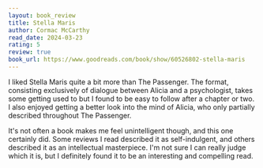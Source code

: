```yaml
---
layout: book_review
title: Stella Maris
author: Cormac McCarthy
read_date: 2024-03-23
rating: 5
review: true
book_url: https://www.goodreads.com/book/show/60526802-stella-maris
---
```


I liked Stella Maris quite a bit more than The Passenger. The format, consisting exclusively of dialogue between Alicia and a psychologist, takes some getting used to but I found to be easy to follow after a chapter or two. I also enjoyed getting a better look into the mind of Alicia, who only partially described throughout The Passenger.

It's not often a book makes me feel unintelligent though, and this one certainly did. Some reviews I read described it as self-indulgent, and others described it as an intellectual masterpiece. I'm not sure I can really judge which it is, but I definitely found it to be an interesting and compelling read.